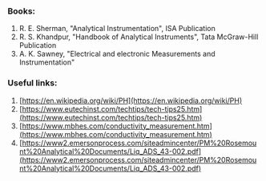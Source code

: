 ### Books:
1. R. E. Sherman, "Analytical Instrumentation", ISA Publication
2. R. S. Khandpur, "Handbook of Analytical Instruments", Tata McGraw-Hill Publication
3. A. K. Sawney, "Electrical and electronic Measurements and Instrumentation"
 
### Useful links:
1. [https://en.wikipedia.org/wiki/PH](https://en.wikipedia.org/wiki/PH)
2. [https://www.eutechinst.com/techtips/tech-tips25.htm](https://www.eutechinst.com/techtips/tech-tips25.htm)
3. [https://www.mbhes.com/conductivity_measurement.htm](https://www.mbhes.com/conductivity_measurement.htm)
4. [https://www2.emersonprocess.com/siteadmincenter/PM%20Rosemount%20Analytical%20Documents/Liq_ADS_43-002.pdf](https://www2.emersonprocess.com/siteadmincenter/PM%20Rosemount%20Analytical%20Documents/Liq_ADS_43-002.pdf)